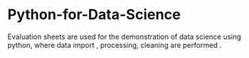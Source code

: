 # Python-for-Data-Science
Evaluation sheets are used for the demonstration of data science using python, where data import , processing, cleaning are performed .
